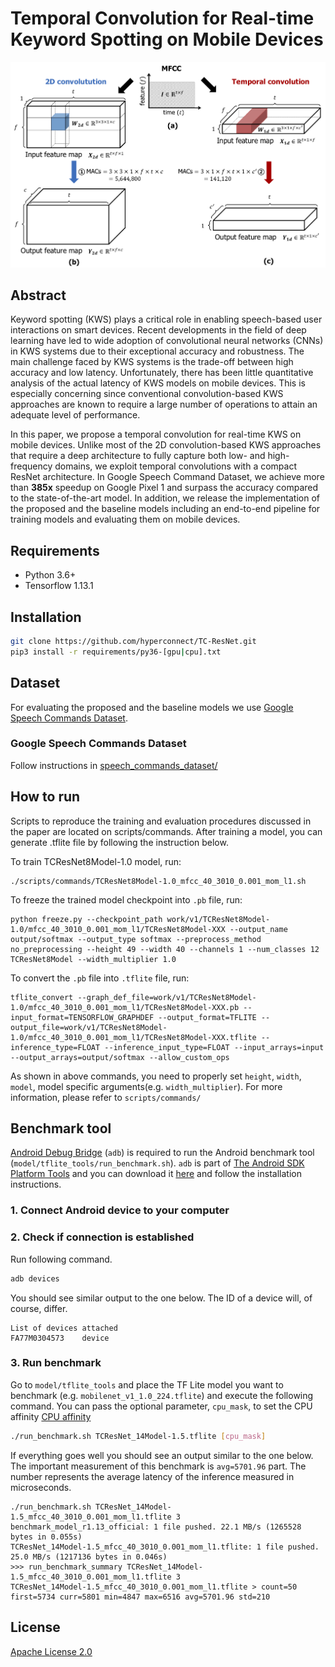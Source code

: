 # Temporal Convolution for Real-time Keyword Spotting on Mobile Devices

![Main Figure](figure/main_figure.png)

## Abstract
Keyword spotting (KWS) plays a critical role in enabling speech-based user interactions on smart devices.
Recent developments in the field of deep learning have led to wide adoption of convolutional neural networks (CNNs) in KWS systems due to their exceptional accuracy and robustness.
The main challenge faced by KWS systems is the trade-off between high accuracy and low latency.
Unfortunately, there has been little quantitative analysis of the actual latency of KWS models on mobile devices.
This is especially concerning since conventional convolution-based KWS approaches are known to require a large number of operations to attain an adequate level of performance.

In this paper, we propose a temporal convolution for real-time KWS on mobile devices.
Unlike most of the 2D convolution-based KWS approaches that require a deep architecture to fully capture both low- and high-frequency domains, we exploit temporal convolutions with a compact ResNet architecture.
In Google Speech Command Dataset, we achieve more than **385x** speedup on Google Pixel 1 and surpass the accuracy compared to the state-of-the-art model.
In addition, we release the implementation of the proposed and the baseline models including an end-to-end pipeline for training models and evaluating them on mobile devices.


## Requirements

* Python 3.6+
* Tensorflow 1.13.1

## Installation

```bash
git clone https://github.com/hyperconnect/TC-ResNet.git
pip3 install -r requirements/py36-[gpu|cpu].txt
```

## Dataset

For evaluating the proposed and the baseline models we use [Google Speech Commands Dataset](https://ai.googleblog.com/2017/08/launching-speech-commands-dataset.html).

### Google Speech Commands Dataset

Follow instructions in [speech_commands_dataset/](https://github.com/hyperconnect/TC-ResNet/tree/master/speech_commands_dataset)

## How to run

Scripts to reproduce the training and evaluation procedures discussed in the paper are located on scripts/commands. After training a model, you can generate .tflite file by following the instruction below.

To train TCResNet8Model-1.0 model, run:

```
./scripts/commands/TCResNet8Model-1.0_mfcc_40_3010_0.001_mom_l1.sh
```

To freeze the trained model checkpoint into `.pb` file, run:

```
python freeze.py --checkpoint_path work/v1/TCResNet8Model-1.0/mfcc_40_3010_0.001_mom_l1/TCResNet8Model-XXX --output_name output/softmax --output_type softmax --preprocess_method no_preprocessing --height 49 --width 40 --channels 1 --num_classes 12 TCResNet8Model --width_multiplier 1.0
```

To convert the `.pb` file into `.tflite` file, run:

```
tflite_convert --graph_def_file=work/v1/TCResNet8Model-1.0/mfcc_40_3010_0.001_mom_l1/TCResNet8Model-XXX.pb --input_format=TENSORFLOW_GRAPHDEF --output_format=TFLITE --output_file=work/v1/TCResNet8Model-1.0/mfcc_40_3010_0.001_mom_l1/TCResNet8Model-XXX.tflite --inference_type=FLOAT --inference_input_type=FLOAT --input_arrays=input --output_arrays=output/softmax --allow_custom_ops
```

As shown in above commands, you need to properly set `height`, `width`, `model`, model specific arguments(e.g. `width_multiplier`).
For more information, please refer to `scripts/commands/`

## Benchmark tool

[Android Debug Bridge](https://developer.android.com/studio/command-line/adb.html) (`adb`) is required to run the Android benchmark tool (`model/tflite_tools/run_benchmark.sh`).
`adb` is part of [The Android SDK Platform Tools](https://developer.android.com/studio/releases/platform-tools) and you can download it [here](https://developer.android.com/studio/releases/platform-tools.html) and follow the installation instructions.

### 1. Connect Android device to your computer

### 2. Check if connection is established

Run following command.

```bash
adb devices
```

You should see similar output to the one below.
The ID of a device will, of course, differ.

```
List of devices attached
FA77M0304573	device
```

### 3. Run benchmark

Go to `model/tflite_tools` and place the TF Lite model you want to benchmark (e.g. `mobilenet_v1_1.0_224.tflite`) and execute the following command.
You can pass the optional parameter, `cpu_mask`, to set the CPU affinity [CPU affinity](https://github.com/tensorflow/tensorflow/tree/r1.13/tensorflow/lite/tools/benchmark#reducing-variance-between-runs-on-android)


```bash
./run_benchmark.sh TCResNet_14Model-1.5.tflite [cpu_mask]
```


If everything goes well you should see an output similar to the one below.
The important measurement of this benchmark is `avg=5701.96` part.
The number represents the average latency of the inference measured in microseconds.

```
./run_benchmark.sh TCResNet_14Model-1.5_mfcc_40_3010_0.001_mom_l1.tflite 3
benchmark_model_r1.13_official: 1 file pushed. 22.1 MB/s (1265528 bytes in 0.055s)
TCResNet_14Model-1.5_mfcc_40_3010_0.001_mom_l1.tflite: 1 file pushed. 25.0 MB/s (1217136 bytes in 0.046s)
>>> run_benchmark_summary TCResNet_14Model-1.5_mfcc_40_3010_0.001_mom_l1.tflite 3
TCResNet_14Model-1.5_mfcc_40_3010_0.001_mom_l1.tflite > count=50 first=5734 curr=5801 min=4847 max=6516 avg=5701.96 std=210
```

## License

[Apache License 2.0](LICENSE)
